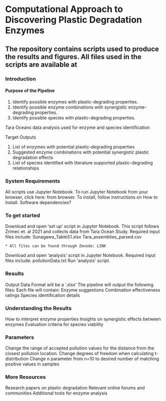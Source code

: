 # Computational Approach to Discovering Plastic Degradation Enzymes

## The repository contains scripts used to produce the results and figures. All files used in the scripts are available at 
### Introduction
#### Purpose of the Pipeline
1) Identify possible enzymes with plastic-degrading properties.
2) Identify possible enzyme combinations with synergistic enzyme-degrading properties.
3) Identify possible species with plastic-degrading properties.

Tara Oceans data analysis used for enzyme and species identification

Target Outputs
1) List of enzymes with potential plastic-degrading properties
2) Suggested enzyme combinations with potential synergistic plastic degradation effects
3) List of species identified with literature supported plastic-degrading relationships

### System Requirements
All scripts use Jupyter Notebook. To run Jupyter Notebook from your browser, click here: from browser. To install, follow instructions on How to Install.
Software dependencies?

### To get started
Download and open ‘set up’ script in Jupyter Notebook. This script follows Zrimec et. al 2021 and collects data from Tara Ocean Study. Required input files include:
Sunagawa_TableS1.xlsx
Tara_assemblies_parsed.csv

	* All files can be found through Zenodo: LINK
Download and open ‘analysis’ script in Jupyter Notebook. Required input files include:
pollutionData.txt
Run ‘analysis’ script.

### Results
Output Data Format will be a ‘.xlsx’
The pipeline will output the following files:
Each file will contain:
Enzyme suggestions
Combination effectiveness ratings
Species identification details

### Understanding the Results
How to interpret enzyme properties
Insights on synergistic effects between enzymes
Evaluation criteria for species viability

### Parameters
Change the range of accepted pollution values for the distance from the closest pollution location.
Change degrees of freedom when calculating t-distribution
Change n parameter from n=10 to desired number of matching positive values in samples

### More Resources
Research papers on plastic degradation
Relevant online forums and communities
Additional tools for enzyme analysis
